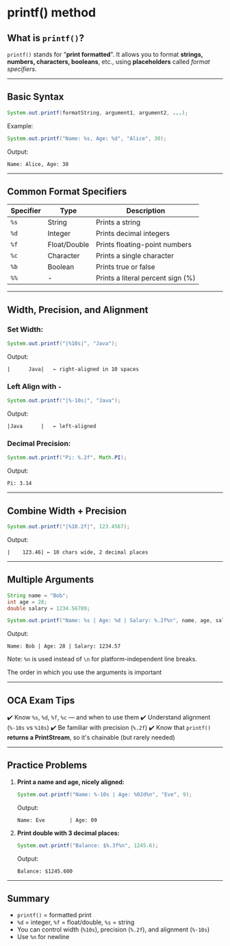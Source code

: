 # printf() method

## What is `printf()`?

`printf()` stands for "**print formatted**".
It allows you to format **strings, numbers, characters, booleans**, etc., using **placeholders** called *format specifiers*.

---

## Basic Syntax

```java
System.out.printf(formatString, argument1, argument2, ...);
```

Example:

```java
System.out.printf("Name: %s, Age: %d", "Alice", 30);
```

Output:

```
Name: Alice, Age: 30
```

---

## Common Format Specifiers

| Specifier | Type         | Description                       |
| --------- | ------------ | --------------------------------- |
| `%s`    | String       | Prints a string                   |
| `%d`    | Integer      | Prints decimal integers           |
| `%f`    | Float/Double | Prints floating-point numbers     |
| `%c`    | Character    | Prints a single character         |
| `%b`    | Boolean      | Prints true or false              |
| `%%`    | -            | Prints a literal percent sign (%) |

---

## Width, Precision, and Alignment

### Set Width:

```java
System.out.printf("|%10s|", "Java");
```

Output:

```
|      Java|   ← right-aligned in 10 spaces
```

### Left Align with `-`

```java
System.out.printf("|%-10s|", "Java");
```

Output:

```
|Java      |   ← left-aligned
```

### Decimal Precision:

```java
System.out.printf("Pi: %.2f", Math.PI);
```

Output:

```
Pi: 3.14
```

---

## Combine Width + Precision

```java
System.out.printf("|%10.2f|", 123.4567);
```

Output:

```
|    123.46| ← 10 chars wide, 2 decimal places
```

---

## Multiple Arguments

```java
String name = "Bob";
int age = 28;
double salary = 1234.56789;

System.out.printf("Name: %s | Age: %d | Salary: %.2f%n", name, age, salary);
```

Output:

```
Name: Bob | Age: 28 | Salary: 1234.57
```

Note: `%n` is used instead of `\n` for platform-independent line breaks.

The order in which you use the arguments is important

---

## OCA Exam Tips

✔️ Know `%s`, `%d`, `%f`, `%c` — and when to use them
✔️ Understand alignment (`%-10s` vs `%10s`)
✔️ Be familiar with precision (`%.2f`)
✔️ Know that `printf()` **returns a PrintStream**, so it's chainable (but rarely needed)

---

## Practice Problems

1. **Print a name and age, nicely aligned:**

   ```java
   System.out.printf("Name: %-10s | Age: %02d%n", "Eve", 9);
   ```

   Output:

   ```
   Name: Eve        | Age: 09
   ```
2. **Print double with 3 decimal places:**

   ```java
   System.out.printf("Balance: $%.3f%n", 1245.6);
   ```

   Output:

   ```
   Balance: $1245.600
   ```

---

## Summary

- `printf()` = formatted print
- `%d` = integer, `%f` = float/double, `%s` = string
- You can control width (`%10s`), precision (`%.2f`), and alignment (`%-10s`)
- Use `%n` for newline
